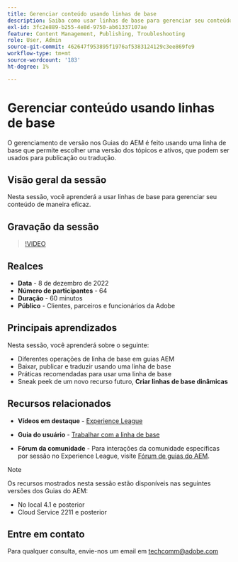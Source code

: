 ```yaml
---
title: Gerenciar conteúdo usando linhas de base
description: Saiba como usar linhas de base para gerenciar seu conteúdo de maneira eficaz.
exl-id: 3fc2e889-b255-4e8d-9750-ab61337107ae
feature: Content Management, Publishing, Troubleshooting
role: User, Admin
source-git-commit: 462647f953895f1976af5383124129c3ee869fe9
workflow-type: tm+mt
source-wordcount: '183'
ht-degree: 1%

---
```


# Gerenciar conteúdo usando linhas de base

O gerenciamento de versão nos Guias do AEM é feito usando uma linha de base que permite escolher uma versão dos tópicos e ativos, que podem ser usados para publicação ou tradução.

## Visão geral da sessão

Nesta sessão, você aprenderá a usar linhas de base para gerenciar seu conteúdo de maneira eficaz.

## Gravação da sessão

>[!VIDEO](https://video.tv.adobe.com/v/3414172/version-management-release-management-baseline?quality=12&learn=on)

## Realces

- **Data** - 8 de dezembro de 2022
- **Número de participantes** - 64
- **Duração** - 60 minutos
- **Público** - Clientes, parceiros e funcionários da Adobe

## Principais aprendizados

Nesta sessão, você aprenderá sobre o seguinte:
- Diferentes operações de linha de base em guias AEM
- Baixar, publicar e traduzir usando uma linha de base
- Práticas recomendadas para usar uma linha de base
- Sneak peek de um novo recurso futuro, **Criar linhas de base dinâmicas**

## Recursos relacionados

- **Vídeos em destaque** -  [Experience League](https://experienceleague.adobe.com/docs/experience-manager-guides-learn/videos/advanced-user-guide/overview.html?lang=en)

- **Guia do usuário** - [Trabalhar com a linha de base](https://help.adobe.com/en_US/xml-documentation-for-adobe-experience-manager/index.html#t=DXML-master-map%2Fgenerate-output-use-baseline-for-publishing.html)

- **Fórum da comunidade** - Para interações da comunidade específicas por sessão no Experience League, visite [Fórum de guias do AEM](https://experienceleaguecommunities.adobe.com/t5/experience-manager-guides/bd-p/xml-documentation-discussions).

>[!NOTE]
>
>Os recursos mostrados nesta sessão estão disponíveis nas seguintes versões dos Guias do AEM:
> - No local 4.1 e posterior
> - Cloud Service 2211 e posterior

## Entre em contato

Para qualquer consulta, envie-nos um email em <techcomm@adobe.com>
